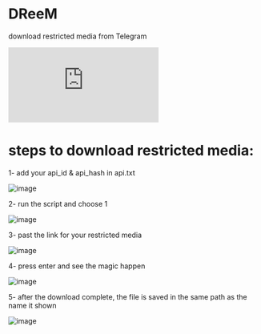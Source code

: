 # DReeM
download restricted media from Telegram  

![GitHub file size in bytes](https://img.shields.io/github/size/asmpro7/DReeM/DReeM.py?logo=python&logoColor=blue)

# steps to download restricted media:  

1- add your api_id & api_hash in api.txt  

![image](https://user-images.githubusercontent.com/114514662/233641436-af33c32b-e257-4c71-9664-6983920dddc5.png)  

2- run the script and choose 1  

![image](https://user-images.githubusercontent.com/114514662/233641623-fa9867bf-b16e-490f-ac8f-4d5a2335565a.png)  

3- past the link for your restricted media  

![image](https://user-images.githubusercontent.com/114514662/233642028-c42e6878-ae43-42ee-a860-7b90481add79.png)  

4- press enter and see the magic happen   

![image](https://user-images.githubusercontent.com/114514662/233643217-e806ae76-d8d3-43ec-a75d-3293e67baa82.png)  

5- after the download complete, the file is saved in the same path as the name it shown  

![image](https://user-images.githubusercontent.com/114514662/233643803-6f6bc5e8-c3e9-4809-966a-8f1d38710b0f.png)  
